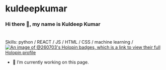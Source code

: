 # kuldeepkumar


### Hi there 👋, my name is Kuldeep Kumar
#



Skills: python / REACT / JS / HTML / CSS / machine learning /
[![An image of @260703's Holopin badges, which is a link to view their full Holopin profile](https://holopin.me/260703)](https://holopin.io/@260703)


- 🔭 I’m currently working on this page. 
